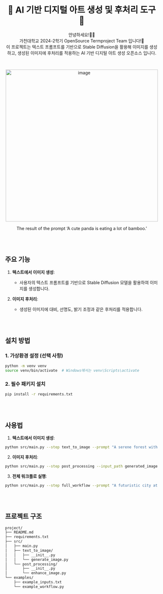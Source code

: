 <h1 align="center">🌟 AI 기반 디지털 아트 생성 및 후처리 도구 🌟</h1>

<p align="center">안녕하세요!🙇‍♂️<br/>가천대학교 2024-2학기 OpenSource Termproject Team 입니다!👋<br/>이 프로젝트는 텍스트 프롬프트를 기반으로 Stable Diffusion을 활용해 이미지를 생성하고, 생성된 이미지에 후처리를 적용하는 AI 기반 디지털 아트 생성 오픈소스 입니다.</p>

<br/>

<p align="center">
<img width="500" alt="image" src="https://github.com/user-attachments/assets/5313f604-edd6-438d-9f25-be533c096a35">
</p>
<p align="center">The result of the prompt ‘A cute panda is eating a lot of bamboo.’</p>

<br/><br/>

## 주요 기능

1. **텍스트에서 이미지 생성**:
   - 사용자의 텍스트 프롬프트를 기반으로 Stable Diffusion 모델을 활용하여 이미지를 생성합니다.

2. **이미지 후처리**:
   - 생성된 이미지에 대비, 선명도, 밝기 조정과 같은 후처리를 적용합니다.

<br/><br/>

## 설치 방법

### 1. 가상환경 설정 (선택 사항)
```bash
python -m venv venv
source venv/bin/activate  # Windows에서는 venv\Scripts\activate
```

### 2. 필수 패키지 설치
```bash
pip install -r requirements.txt
```
<br/>

<br/>

## 사용법

1. **텍스트에서 이미지 생성**:
```bash
python src/main.py --step text_to_image --prompt "A serene forest with sunlight filtering through the trees" --output_path generated_image.png
```
2. **이미지 후처리**:
```bash
python src/main.py --step post_processing --input_path generated_image.png --enhance_type contrast --enhance_factor 1.5 --output_path enhanced_image.png
```
3. **전체 워크플로 실행**:
```bash
python src/main.py --step full_workflow --prompt "A futuristic city at night" --output_path final_image.png
```
<br/><br/>

## 프로젝트 구조
```bash
project/
├── README.md
├── requirements.txt
├── src/
│   ├── main.py
│   ├── text_to_image/
│   │   ├── __init__.py
│   │   └── generate_image.py
│   └── post_processing/
│       ├── __init__.py
│       └── enhance_image.py
└── examples/
    ├── example_inputs.txt
    └── example_workflow.py
```
